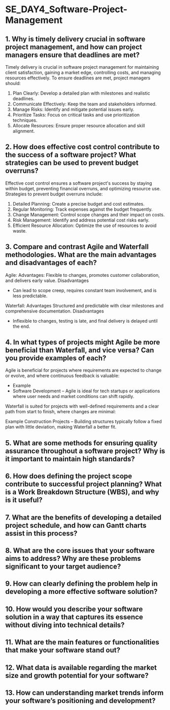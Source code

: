 # SE_DAY4_Software-Project-Management
## 1. Why is timely delivery crucial in software project management, and how can project managers ensure that deadlines are met?
Timely delivery is crucial in software project management for maintaining client satisfaction, gaining a market edge, controlling costs, and managing resources effectively.
To ensure deadlines are met, project managers should:

1. Plan Clearly: Develop a detailed plan with milestones and realistic deadlines.
2. Communicate Effectively: Keep the team and stakeholders informed.
3. Manage Risks: Identify and mitigate potential issues early.
4. Prioritize Tasks: Focus on critical tasks and use prioritization techniques.
5. Allocate Resources: Ensure proper resource allocation and skill alignment.

## 2. How does effective cost control contribute to the success of a software project? What strategies can be used to prevent budget overruns?
Effective cost control ensures a software project's success by staying within budget, preventing financial overruns, and optimizing resource use. 
Strategies to prevent budget overruns include:

1. Detailed Planning: Create a precise budget and cost estimates.
2. Regular Monitoring: Track expenses against the budget frequently.
3. Change Management: Control scope changes and their impact on costs.
4. Risk Management: Identify and address potential cost risks early.
5. Efficient Resource Allocation: Optimize the use of resources to avoid waste.

## 3. Compare and contrast Agile and Waterfall methodologies. What are the main advantages and disadvantages of each?

Agile:
Advantages: 
Flexible to changes, promotes customer collaboration, and delivers early value.
 Disadvantages
- Can lead to scope creep, requires constant team involvement, and is less predictable.

Waterfall:
Advantages 
Structured and predictable with clear milestones and comprehensive documentation.
Disadvantages
- Inflexible to changes, testing is late, and final delivery is delayed until the end.
  
## 4. In what types of projects might Agile be more beneficial than Waterfall, and vice versa? Can you provide examples of each?
Agile is beneficial for projects where requirements are expected to change or evolve, and where continuous feedback is valuable:

- Example
- Software Development – Agile is ideal for tech startups or applications where user needs and market conditions can shift rapidly.

Waterfall is suited for projects with well-defined requirements and a clear path from start to finish, where changes are minimal:

Example
Construction Projects – Building structures typically follow a fixed plan with little deviation, making Waterfall a better fit.

## 5. What are some methods for ensuring quality assurance throughout a software project? Why is it important to maintain high standards?
## 6. How does defining the project scope contribute to successful project planning? What is a Work Breakdown Structure (WBS), and why is it useful?
## 7. What are the benefits of developing a detailed project schedule, and how can Gantt charts assist in this process?
## 8. What are the core issues that your software aims to address? Why are these problems significant to your target audience?
## 9. How can clearly defining the problem help in developing a more effective software solution?
## 10. How would you describe your software solution in a way that captures its essence without diving into technical details?
## 11. What are the main features or functionalities that make your software stand out?
## 12. What data is available regarding the market size and growth potential for your software?
## 13. How can understanding market trends inform your software’s positioning and development?
